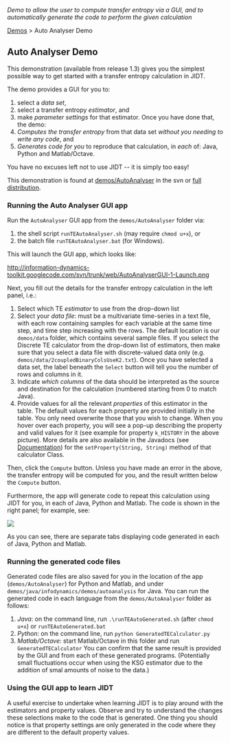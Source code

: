 _Demo to allow the user to compute transfer entropy via a GUI, and to automatically generate the code to perform the given calculation_

[Demos](Demos) > Auto Analyser Demo

## Auto Analyser Demo

This demonstration (available from release 1.3) gives you the simplest possible way to get started with a transfer entropy calculation in JIDT.

The demo provides a GUI for you to:
 1. select a *data set*,
 1. select a transfer entropy *estimator*, and
 1. make *parameter settings* for that estimator.
Once you have done that, the demo:
 1. *Computes the transfer entropy* from that data set _without you needing to write any code_, and
 1. *Generates code for you* to reproduce that calculation, in _each_ of: Java, Python and Matlab/Octave.

You have no excuses left not to use JIDT -- it is simply too easy!

This demonstration is found at [demos/AutoAnalyser](http://code.google.com/p/information-dynamics-toolkit/source/browse/#svn%2Ftrunk%2Fdemos%2FAutoAnalyser) in the svn or [full distribution](Downloads).

### Running the Auto Analyser GUI app

Run the `AutoAnalyser` GUI app from the `demos/AutoAnalyser` folder via:
 1. the shell script `runTEAutoAnalyser.sh` (may require `chmod u+x`), or
 1. the batch file `runTEAutoAnalyser.bat` (for Windows).

This will launch the GUI app, which looks like:

http://information-dynamics-toolkit.googlecode.com/svn/trunk/web/AutoAnalyserGUI-1-Launch.png

Next, you fill out the details for the transfer entropy calculation in the left panel, i.e.:
 1. Select which TE *estimator* to use from the drop-down list
 1. Select your *data file*: must be a multivariate time-series in a text file, with each row containing samples for each variable at the same time step, and time step increasing with the rows. The default location is our `demos/data` folder, which contains several sample files. If you select the Discrete TE calculator from the drop-down list of estimators, then make sure that you select a data file with discrete-valued data only (e.g. `demos/data/2coupledBinaryColsUseK2.txt`). Once you have selected a data set, the label beneath the `Select` button will tell you the number of rows and columns in it.
 1. Indicate *which columns* of the data should be interpreted as the source and destination for the calculation (numbered starting from 0 to match Java).
 1. Provide values for all the relevant *properties* of this estimator in the table. The default values for each property are provided initially in the table. You only need overwrite those that you wish to change. When you hover over each property, you will see a pop-up describing the property and valid values for it (see example for property `k_HISTORY` in the above picture). More details are also available in the Javadocs (see [Documentation](Documentation)) for the `setProperty(String, String)` method of that calculator Class.

Then, click the `Compute` button. Unless you have made an error in the above, the transfer entropy will be computed for you, and the result written below the `Compute` button.

Furthermore, the app will generate code to repeat this calculation using JIDT for you, in each of Java, Python and Matlab. The code is shown in the right panel; for example, see:

![](https://raw.githubusercontent.com/jlizier/jidt/master/web/AutoAnalyserGUI-1-Launch.png)

As you can see, there are separate tabs displaying code generated in each of Java, Python and Matlab.

### Running the generated code files

Generated code files are also saved for you in the location of the app (`demos/AutoAnalyser`) for Python and Matlab, and under `demos/java/infodynamics/demos/autoanalysis` for Java. You can run the generated code in each language from the `demos/AutoAnalyser` folder as follows:
 1. *Java*: on the command line, run `.\runTEAutoGenerated.sh` (after `chmod u+x`) or `runTEAutoGenerated.bat`
 1. *Python*: on the command line, run `python GeneratedTECalculator.py`
 1. *Matlab/Octave*: start Matlab/Octave in this folder and run `GeneratedTECalculator`
You can confirm that the same result is provided by the GUI and from each of these generated programs. (Potentially small fluctuations occur when using the KSG estimator due to the addition of smal amounts of noise to the data.)

### Using the GUI app to learn JIDT

A useful exercise to undertake when learning JIDT is to play around with the estimators and property values. Observe and try to understand the changes these selections make to the code that is generated. One thing you should notice is that property settings are only generated in the code where they are different to the default property values.